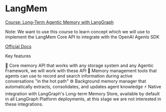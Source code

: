 # LangMem


[Course: Long-Term Agentic Memory with LangGraph](https://www.deeplearning.ai/short-courses/long-term-agentic-memory-with-langgraph/)

Note: We want to use this course to learn concept which we will use to implement the LangMem Core API to integrate with the OpenAI Agents SDK


[Official Docs](https://langchain-ai.github.io/langmem/)

Key features

🧩 Core memory API that works with any storage system and any Agentic Framework, we will work with these API
🧠 Memory management tools that agents can use to record and search information during active conversations "in the hot path"
⚙️ Background memory manager that automatically extracts, consolidates, and updates agent knowledge
⚡ Native integration with LangGraph's Long-term Memory Store, available by default in all LangGraph Platform deployments, at this stage we are not interested in these integrations.